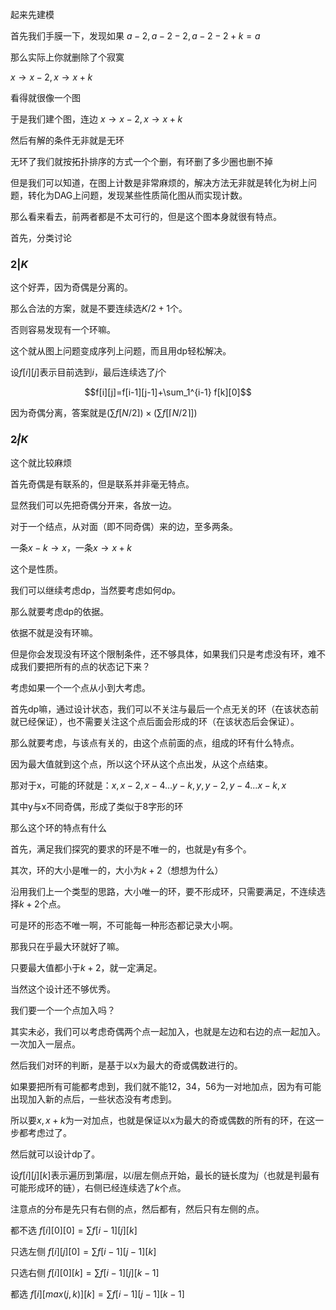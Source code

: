起来先建模

首先我们手膜一下，发现如果 $a-2,a-2-2,a-2-2+k=a$

那么实际上你就删除了个寂寞

$x\rightarrow x-2,x\rightarrow x+k$

看得就很像一个图

于是我们建个图，连边 $x\rightarrow x-2,x\rightarrow x+k$

然后有解的条件无非就是无环

无环了我们就按拓扑排序的方式一个个删，有环删了多少圈也删不掉

但是我们可以知道，在图上计数是非常麻烦的，解决方法无非就是转化为树上问题，转化为$\text{DAG}$上问题，发现某些性质简化图从而实现计数。

那么看来看去，前两者都是不太可行的，但是这个图本身就很有特点。

首先，分类讨论
### $2|K$
这个好弄，因为奇偶是分离的。

那么合法的方案，就是不要连续选$K/2+1$个。

否则容易发现有一个环嘛。

这个就从图上问题变成序列上问题，而且用dp轻松解决。

设$f[i][j]$表示目前选到$i$，最后连续选了$j$个

$$f[i][j]=f[i-1][j-1]+\sum_1^{i-1} f[k][0]$$

因为奇偶分离，答案就是$(\sum f[N/2])\times(\sum f[\lceil N/2\rceil])$
### $2\not|K$
这个就比较麻烦

首先奇偶是有联系的，但是联系并非毫无特点。

显然我们可以先把奇偶分开来，各放一边。

对于一个结点，从对面（即不同奇偶）来的边，至多两条。

一条$x-k\rightarrow x$，一条$x\rightarrow x+k$

这个是性质。

我们可以继续考虑dp，当然要考虑如何dp。

那么就要考虑dp的依据。

依据不就是没有环嘛。

但是你会发现没有环这个限制条件，还不够具体，如果我们只是考虑没有环，难不成我们要把所有的点的状态记下来？

考虑如果一个一个点从小到大考虑。

首先dp嘛，通过设计状态，我们可以不关注与最后一个点无关的环（在该状态前就已经保证），也不需要关注这个点后面会形成的环（在该状态后会保证）。

那么就要考虑，与该点有关的，由这个点前面的点，组成的环有什么特点。

因为最大值就到这个点，所以这个环从这个点出发，从这个点结束。

那对于x，可能的环就是：$x,x-2,x-4...y-k,y,y-2,y-4...x-k,x$

其中y与x不同奇偶，形成了类似于8字形的环

那么这个环的特点有什么

首先，满足我们探究的要求的环是不唯一的，也就是y有多个。

其次，环的大小是唯一的，大小为$k+2$（想想为什么）

沿用我们上一个类型的思路，大小唯一的环，要不形成环，只需要满足，不连续选择$k+2$个点。

可是环的形态不唯一啊，不可能每一种形态都记录大小啊。

那我只在乎最大环就好了嘛。

只要最大值都小于$k+2$，就一定满足。

当然这个设计还不够优秀。

我们要一个一个点加入吗？

其实未必，我们可以考虑奇偶两个点一起加入，也就是左边和右边的点一起加入。一次加入一层点。

然后我们对环的判断，是基于以x为最大的奇或偶数进行的。

如果要把所有可能都考虑到，我们就不能12，34，56为一对地加点，因为有可能出现加入新的点后，一些状态没有考虑到。

所以要$x,x+k$为一对加点，也就是保证以x为最大的奇或偶数的所有的环，在这一步都考虑过了。

然后就可以设计$\text{dp}$了。

设$f[i][j][k]$表示遍历到第$i$层，以$i$层左侧点开始，最长的链长度为$j$（也就是判最有可能形成环的链），右侧已经连续选了$k$个点。

注意点的分布是先只有右侧的点，然后都有，然后只有左侧的点。

都不选
$f[i][0][0]=\sum f[i-1][j][k]$

只选左侧
$f[i][j][0]=\sum f[i-1][j-1][k]$

只选右侧
$f[i][0][k]=\sum f[i-1][j][k-1]$

都选
$f[i][max(j,k)][k]=\sum f[i-1][j-1][k-1]$

